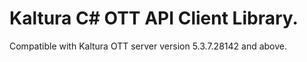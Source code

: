 # Kaltura C# OTT API Client Library.
Compatible with Kaltura OTT server version 5.3.7.28142 and above.
